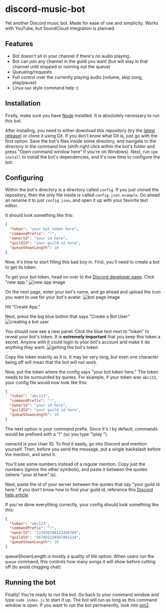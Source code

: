 # discord-music-bot
Yet another Discord music bot. Made for ease of use and simplicity. Works with YouTube, but SoundCloud integration is planned.

Features
------
* Bot doesn't sit in your channel if there's no audio playing.
* Bot can join any channel in the guild you want (but will stay in that channel until stopped or running out the queue)
* Queueing/requests
* Full control over the currently playing audio (volume, skip song, play/pause)
* Linux `man` style command help :)

Installation
------
Firstly, make sure you have [Node](https://nodejs.org/en/) installed. It is absolutely necessary to run this bot.

After installing, you need to either download this repository (try the [latest release](https://github.com/joek13/discord-music-bot/releases/latest)) or clone it using Git. If you don't know what Git is, just go with the first option. Save the bot's files inside some directory, and navigate to the directory in the command line (shift-right click within the bot's folder and press "Open command window here" if you're on Windows). Next, run `npm install` to install the bot's dependencies, and it's now time to configure the bot.

Configuring
------
Within the bot's directory is a directory called `config`. If you just cloned the repository, then the only file inside is called `config.json.example`. Go ahead an rename it to just `config.json`, and open it up with your favorite text editor.

It should look something like this:
```json
{
  "token": "your bot token here",
  "commandPrefix": "!",
  "ownerId": "your id here",
  "guildId": "your guild id here",
  "queueShownLength": 10
}
```

Now, it's time to start filling this bad boy in. First, you'll need to create a bot to get its token.

To get your bot token, head on over to the [Discord developer page](https://discordapp.com/developers/applications/me). Click "new app."
![new app image](http://i.imgur.com/7RgksYQ.png)

On the next page, enter your bot's name, and go ahead and upload the icon you want to use for your bot's avatar.
![bot page image](http://i.imgur.com/eUyrtnb.png)

Hit "Create App." 

Next, press the big blue button that says "Create a Bot User"
![creating a bot user](http://i.imgur.com/sHi6QsM.png)

You should now see a new panel. Click the blue text next to "token" to reveal your bot's token. It is **extremely important** that you keep this token a secret. Anyone with it could login to your bot's account and make it do anything they want.
![getting the bot's token](http://i.imgur.com/UmSWOfB.png)

Copy the token exactly as it is. It may be very long, but even one character being off will mean that the bot will not work.

Now, put the token where the config says "your bot token here." The token needs to be surrounded by quotes. For example, if your token was `abc123`, your config file would now look like this:
```JSON
{
  "token": "abc123",
  "commandPrefix": "!",
  "ownerId": "your id here",
  "guildId": "your guild id here",
  "queueShownLength": 10
}
```
The next option is your command prefix. Since it's ! by default, commands would be prefixed with a "!" (so you type "!play <song>").

ownerId is your User ID. To find it easily, go into Discord and mention yourself. Then, before you send the message, put a single backslash before the mention, and send it.

You'll see some numbers instead of a regular mention. Copy just the numbers (ignore the other symbols), and paste it between the quotes (where "your id here" is).

Next, paste the id of your server between the quotes that say "your guild id here." If you don't know how to find your guild id, reference this [Discord help article](https://support.discordapp.com/hc/en-us/articles/206346498-Where-can-I-find-my-server-ID-).

If you've done everything correctly, your config should look something like this: 
```JSON
{
  "token": "abc123",
  "commandPrefix": "!",
  "ownerId": "123456789123456789",
  "guildId": "567891234567891234",
  "queueShownLength": 10
}
```
queueShownLength is mostly a quality of life option. When users run the `queue` command, this controls how many songs it will show before cutting off (to avoid clogging chat).

Running the bot
------
Finally! You're ready to run the bot. Go back to your command window and type `node index.js` to start it up. The bot will run as long as this command window is open. If you want to run the bot permanently, look into [pm2](http://pm2.keymetrics.io/).
